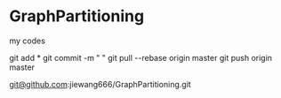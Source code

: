 # GraphPartitioning

my codes

git add *
git commit -m " "
git pull --rebase origin master
git push origin master

git@github.com:jiewang666/GraphPartitioning.git
